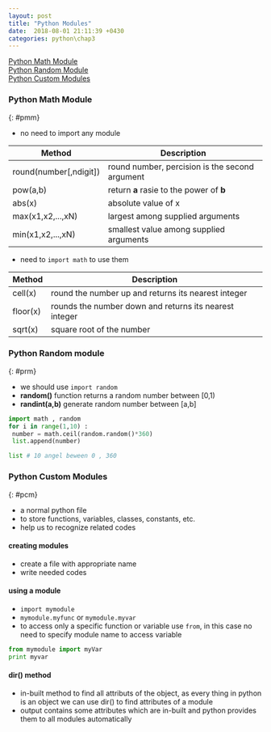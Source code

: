 ```yaml
---
layout: post
title: "Python Modules"
date:  2018-08-01 21:11:39 +0430
categories: python\chap3
---
```

[Python Math Module](#pmf)  
[Python Random Module](#prm)  
[Python Custom Modules](#pcm)

### Python Math Module
{: #pmm}

- no need to import any module

|Method|Description|
|---|------------|
|round(number[,ndigit])|round number, percision is the second argument|
|pow(a,b)|return **a** rasie to the power of **b**|
|abs(x)|absolute value of x|
|max(x1,x2,...,xN)|largest among supplied arguments|
|min(x1,x2,...,xN)|smallest value among supplied arguments|  

- need to `import math` to use them

|Method|Description|
|---|------------|
|cell(x)|round the number up and returns its nearest integer|
|floor(x)|rounds the number down and returns its nearest integer|
|sqrt(x)|square root of the number|

### Python Random module
{: #prm}
- we should use `import random`
- **random()** function returns a random number between [0,1)
- **randint(a,b)** generate random number between [a,b]

```python
import math , random
for i in range(1,10) :
 number = math.ceil(random.random()*360)
 list.append(number)

list # 10 angel beween 0 , 360
 ```

### Python Custom Modules 
{: #pcm}
- a normal python file
- to store functions, variables, classes, constants, etc.
- help us to recognize related codes

#### creating modules
- create a file with appropriate name
- write needed codes

#### using a module
- `import mymodule`
- `mymodule.myfunc` or `mymodule.myvar`
- to access only a specific function or variable use `from`, in this case no need to specify module name to access variable
```python
from mymodule import myVar
print myvar
```

#### dir() method
- in-built method to find all attributs of the object, as every thing in python is an object we can use dir() to find attributes of a module
- output contains some attributes which are in-built and python provides them to all modules automatically




